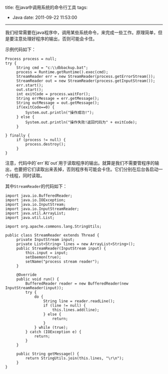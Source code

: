 title: 在java中调用系统的命令行工具
tags:
  - Java
date: 2011-09-22 11:53:00
---

我们经常需要在java程序中，调用某些系统命令，来完成一些工作。原理简单，但是要注意处理好程序的输出，否则可能会卡住。

示例代码如下：

```
Process process = null;
try {
     String cmd = "c:\\dbbackup.bat";
     process = Runtime.getRuntime().exec(cmd);
     StreamReader err = new StreamReader(process.getErrorStream());
     StreamReader out = new StreamReader(process.getInputStream());
     err.start();
     out.start();
     int exitCode = process.waitFor();
     String errMessage = err.getMessage();
     String outMessage = out.getMessage();
     if(exitCode==0) {
         System.out.println("操作成功!");
     } else {
         System.out.println("操作失败!返回代码为" + exitCode);
     }

} finally {
     if (process != null) {
         process.destroy();
     }
}
```

 <span id="more-348"></span>
<p>注意，代码中的`err`和`out`用于读取程序的输出。就算是我们不需要管程序的输出，也要把它们读取出来丢掉，否则程序有可能会卡住。它们分别在后台各启动一个线程，同时读取。

其中`StreamReader`的代码如下：　

```
import java.io.BufferedReader;
import java.io.IOException;
import java.io.InputStream;
import java.io.InputStreamReader;
import java.util.ArrayList;
import java.util.List;

import org.apache.commons.lang.StringUtils;

public class StreamReader extends Thread {
     private InputStream input;
     private List<String> lines = new ArrayList<String>();
     public StreamReader(InputStream input) {
         this.input = input;
         setDaemon(true);
         setName("process stream reader");
     }

     @Override
     public void run() {
         BufferedReader reader = new BufferedReader(new InputStreamReader(input));
         try {
             do {
                 String line = reader.readLine();
                 if (line != null) {
                     this.lines.add(line);
                 } else {
                     return;
                 }
             } while (true);
         } catch (IOException e) {
             return;
         }
     }

     public String getMessage() {
         return StringUtils.join(this.lines, "\r\n");
     }
}
```